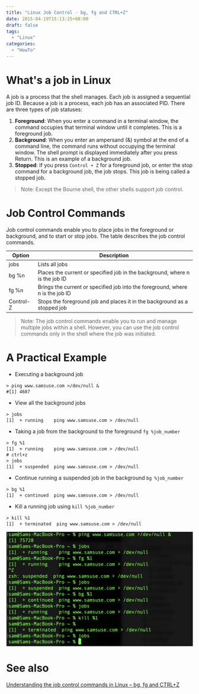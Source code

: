 ```yaml
---
title: "Linux Job Control - bg, fg and CTRL+Z"
date: 2015-04-19T15:13:25+08:00
draft: false
tags:
  - "Linux"
categories:
  - "HowTo"
---
```


# What's a job in Linux

A job is a process that the shell manages. Each job is assigned a sequential job ID.
Because a job is a process, each job has an associated PID. There are three types of job statuses:
1. **Foreground**: When you enter a command in a terminal window, the command occupies that terminal window until it completes. This is a foreground job.
2. **Background**: When you enter an ampersand (&) symbol at the end of a command line, the command runs without occupying the terminal window. The shell prompt is displayed immediately after you press Return. This is an example of a background job.
3. **Stopped**: If you press `Control + Z` for a foreground job, or enter the stop command for a background job, the job stops. This job is being called a stopped job.

> Note: Except the Bourne shell, the other shells support job control.

# Job Control Commands

Job control commands enable you to place jobs in the foreground or background, and to start or stop jobs. The table describes the job control commands.

| Option | Description |
| -- | -- |
| jobs | Lists all jobs |
| bg %n | Places the current or specified job in the background, where n is the job ID |
| fg %n | Brings the current or specified job into the foreground, where n is the job ID |
| Control-Z | Stops the foreground job and places it in the background as a stopped job |

> Note: The job control commands enable you to run and manage multiple jobs within a shell. However, you can use the job control commands only in the shell where the job was initiated.

# A Practical Example

-  Executing a background job
```
> ping www.samsuse.com >/dev/null &
#[1] 4687
```

- View all the background jobs
```
> jobs
[1]  + running    ping www.samsuse.com > /dev/null
```

- Taking a job from the background to the foreground `fg %job_number`
```
> fg %1
[1]  + running    ping www.samsuse.com > /dev/null
# ctrl+z
> jobs
[1]  + suspended  ping www.samsuse.com > /dev/null
```

- Continue running a suspended job in the background `bg %job_number`
```
> bg %1
[1]  + continued  ping www.samsuse.com > /dev/null
```

- Kill a running job using `kill %job_number`
```
> kill %1
[1]  + terminated  ping www.samsuse.com > /dev/null
```

![Linux Job Control - bg, fg and CTRL+Z](/images/linux-jobs.png)

# See also

[Understanding the job control commands in Linux – bg, fg and CTRL+Z](https://www.thegeekdiary.com/understanding-the-job-control-commands-in-linux-bg-fg-and-ctrlz/)
